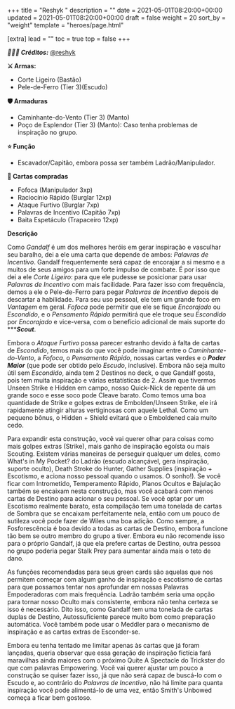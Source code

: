 +++
title = "Reshyk "
description = ""
date = 2021-05-01T08:20:00+00:00
updated = 2021-05-01T08:20:00+00:00
draft = false
weight = 20
sort_by = "weight"
template = "heroes/page.html"

[extra]
lead = ""
toc = true
top = false
+++

 ***🙋🏻‍♂️ Créditos:*** [@reshyk](https://www.reddit.com/r/JourneysInMiddleEarth/comments/p3whof/a_nonstandard_build_for_every_character/)

**⚔️ Armas:**
  - Corte Ligeiro (Bastão)
  - Pele-de-Ferro (Tier 3)(Escudo)

**🛡️ Armaduras**
  - Caminhante-do-Vento (Tier 3) (Manto)
  - Poço de Esplendor (Tier 3) (Manto): Caso tenha problemas de inspiração no grupo.

**⭐️ Função**
  - Escavador/Capitão, embora possa ser também Ladrão/Manipulador.

**🎴 Cartas compradas**
  - Fofoca (Manipulador 3xp)
  - Raciocínio Rápido (Burglar 12xp)
  - Ataque Furtivo (Burglar 7xp)
  - Palavras de Incentivo (Capitão 7xp)
  - Baita Espetáculo (Trapaceiro 12xp)

**Descrição**

Como *Gandalf* é um dos melhores heróis em gerar inspiração e vasculhar seu baralho, dei a ele uma carta que depende de ambos: *Palavras de Incentivo*. Gandalf frequentemente será capaz de encorajar a si mesmo e a muitos de seus amigos para um forte impulso de combate. É por isso que dei a ele *Corte Ligeiro*: para que ele pudesse se posicionar para usar *Palavras de Incentivo* com mais facilidade. Para fazer isso com frequência, demos a ele o Pele-de-Ferro para pegar *Palavras de Incentivo* depois de descartar a habilidade. Para seu uso pessoal, ele tem um grande foco em *Vantagem* em geral. *Fofoca* pode permitir que ele se fique *Encorajado* ou *Escondido*, e o *Pensamento Rápido* permitirá que ele troque seu *Escondido* por *Encorajado* e vice-versa, com o benefício adicional de mais suporte do **********Scout*******. 

Embora o *Ataque Furtivo* possa parecer estranho devido à falta de cartas de *Escondido*, temos mais do que você pode imaginar entre o *Caminhante-do-Vento*, a *Fofoca*, o *Pensamento Rápido*, nossas cartas verdes e o *************Poder Maior************* (que pode ser obtido pelo *Escudo*, inclusive). Embora não seja muito útil sem *Escondido*, ainda tem 2 Destinos no deck, o que Gandalf gosta, pois tem muita inspiração e várias estatísticas de 2. Assim que tivermos Unseen Strike e Hidden em campo, nosso Quick-Nick de repente dá um grande soco e esse soco pode Cleave barato. Como temos uma boa quantidade de Strike e golpes extras de Embolden/Unseen Strike, ele irá rapidamente atingir alturas vertiginosas com aquele Lethal. Como um pequeno bônus, o Hidden + Shield evitará que o Emboldened caia muito cedo.

Para expandir esta construção, você vai querer olhar para coisas como mais golpes extras (Strike), mais ganho de inspiração egoísta ou mais Scouting. Existem várias maneiras de perseguir qualquer um deles, como What's in My Pocket? do Ladrão (escudo alcançável, gera inspiração, suporte oculto), Death Stroke do Hunter, Gather Supplies (inspiração + Escotismo, e aciona nosso pessoal quando o usamos. O sonho!). Se você ficar com Intrometido, Temperamento Rápido, Planos Ocultos e Bajulação também se encaixam nesta construção, mas você acabará com menos cartas de Destino para acionar o seu pessoal. Se você optar por um Escotismo realmente barato, esta compilação tem uma tonelada de cartas de Sombra que se encaixam perfeitamente nela, então com um pouco de sutileza você pode fazer de Wiles uma boa adição. Como sempre, a Fosforescência é boa devido a todas as cartas de Destino, embora funcione tão bem se outro membro do grupo a tiver. Embora eu não recomende isso para o próprio Gandalf, já que ela prefere cartas de Destino, outra pessoa no grupo poderia pegar Stalk Prey para aumentar ainda mais o teto de dano.

As funções recomendadas para seus green cards são aquelas que nos permitem começar com algum ganho de inspiração e escotismo de cartas para que possamos tentar nos aprofundar em nossas Palavras Empoderadoras com mais frequência. Ladrão também seria uma opção para tornar nosso Oculto mais consistente, embora não tenha certeza se isso é necessário. Dito isso, como Gandalf tem uma tonelada de cartas duplas de Destino, Autossuficiente parece muito bom como preparação automática. Você também pode usar o Meddler para o mecanismo de inspiração e as cartas extras de Esconder-se.

Embora eu tenha tentado me limitar apenas às cartas que já foram lançadas, queria observar que essa geração de inspiração fictícia fará maravilhas ainda maiores com o próximo Quite A Spectacle do Trickster do que com palavras Empowering. Você vai querer ajustar um pouco a construção se quiser fazer isso, já que não será capaz de buscá-lo com o Escudo e, ao contrário do *Palavras de Incentivo*, não há limite para quanta inspiração você pode alimentá-lo de uma vez, então Smith's Unbowed começa a ficar bem gostoso.
